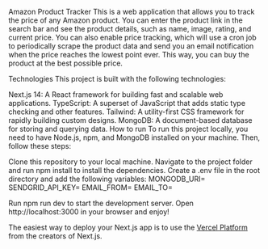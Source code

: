 Amazon Product Tracker
This is a web application that allows you to track the price of any Amazon product. You can enter the product link in the search bar and see the product details, such as name, image, rating, and current price. You can also enable price tracking, which will use a cron job to periodically scrape the product data and send you an email notification when the price reaches the lowest point ever. This way, you can buy the product at the best possible price.

Technologies
This project is built with the following technologies:

Next.js 14: A React framework for building fast and scalable web applications.
TypeScript: A superset of JavaScript that adds static type checking and other features.
Tailwind: A utility-first CSS framework for rapidly building custom designs.
MongoDB: A document-based database for storing and querying data.
How to run
To run this project locally, you need to have Node.js, npm, and MongoDB installed on your machine. Then, follow these steps:

Clone this repository to your local machine.
Navigate to the project folder and run npm install to install the dependencies.
Create a .env file in the root directory and add the following variables:
MONGODB_URI=<your MongoDB connection string>
SENDGRID_API_KEY=<your SendGrid API key>
EMAIL_FROM=<your email address>
EMAIL_TO=<the email address to receive notifications>

Run npm run dev to start the development server.
Open http://localhost:3000 in your browser and enjoy!

The easiest way to deploy your Next.js app is to use the [Vercel Platform](https://vercel.com/new?utm_medium=default-template&filter=next.js&utm_source=create-next-app&utm_campaign=create-next-app-readme) from the creators of Next.js.
